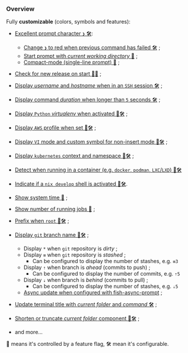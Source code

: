 <!-- markdownlint-disable MD041 -->
### Overview

Fully **customizable** (colors, symbols and features):

* [Excellent prompt character `❯` 🛠][prompt-symbol]:

    * [Change `❯` to red when previous command has failed 🛠][separate-error-symbol] ;
    * [Start prompt with _current working directory_ 🏴][current-working-directory] ;
    * [Compact-mode (single-line prompt) 🏴][single-line-prompt] ;
  
* [Check for new release on start 🏴🐌][check-for-new-release] ;
* [Display _username_ and _hostname_ when in an `SSH` session 🛠][ssh-session] ;
* [Display command _duration_ when longer than `5` seconds 🛠][time-duration] ;
* [Display `Python` _virtualenv_ when activated 🏴🛠][python-virtualenv] ;
* [Display `AWS` profile when set 🏴🛠][aws-profile] ;
* [Display `VI` mode and custom symbol for non-insert mode 🏴🛠][vi-mode] ;
* [Display `kubernetes` context and namespace 🏴🛠][kubernetes] ;
* [Detect when running in a container (e.g. `docker`, `podman`, `LXC`/`LXD`) 🏴🛠][container-detection-docker]
* [Indicate if a `nix develop` shell is activated 🏴🛠][nix-os].
* [Show system time 🏴][time-duration] ;
* [Show number of running jobs 🏴][jobs] ;
* [Prefix when `root` 🏴🛠][working-as-root] ;
* [Display `git` branch name 🏴🛠][git] ;

    * Display `*` when `git` repository is _dirty_ ;
    * Display `≡` when `git` repository is _stashed_ ;
        * Can be configured to display the number of stashes, e.g. `≡3`
    * Display `⇡` when branch is _ahead_ (commits to push) ;
        * Can be configured to display the number of commits, e.g. `⇡5`
    * Display `⇣` when branch is _behind_ (commits to pull) ;
        * Can be configured to display the number of stashes, e.g. `⇣5`
    * [Async update when configured with fish-async-prompt][async] ;

* [Update terminal title with _current folder_ and _command_ 🛠][title] ;
* [Shorten or truncate _current folder_ component 🏴🛠][current-working-directory] ;
* and more…

🏴 means it's controlled by a feature flag, 🛠 mean it's configurable.

[async]: https://github.com/pure-fish/pure/wiki/Async-git-Prompt
<!-- markdownlint-disable MD051 -->
[check-for-new-release]: #check-for-new-release
[container-detection-docker]: #container-detection-docker
[current-working-directory]: #current-working-directory
[git]: #git
[jobs]: #jobs
[kubernetes]: #kubernetes
[nix-os]: #nix-os
[prompt-symbol]: #prompt-symbol
[python-virtualenv]: #python-virtualenv
[aws-profile]: #aws-profile
[separate-error-symbol]: #separate-error-symbol
[single-line-prompt]: #single-line-prompt
[ssh-session]: #ssh-session
[time-duration]: #time-duration
[title]: #title
[vi-mode]: #vi-mode
[working-as-root]: #working-as-root
<!-- markdownlint-enable MD051 -->
